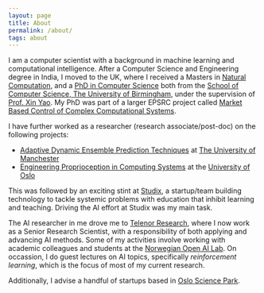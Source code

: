 ```yaml
---
layout: page
title: About
permalink: /about/
tags: about
---
```


I am a computer scientist with a background in machine learning and computational intelligence. After a Computer Science and Engineering degree in India, I moved to the UK, where I received a Masters in [Natural Computation](http://www.cs.bham.ac.uk/research/groupings/natural-computation/), and a [PhD in Computer Science](http://etheses.bham.ac.uk/2867/) both from the [School of Computer Science, The University of Birmingham](http://www.cs.bham.ac.uk/), under the supervision of [Prof. Xin Yao](http://www.cs.bham.ac.uk/~xin/). My PhD was part of a larger EPSRC project called [Market Based Control of Complex Computational Systems](https://www.ecs.soton.ac.uk/research/projects/307).

I have further worked as a researcher (research associate/post-doc) on the following projects:
* [Adaptive Dynamic Ensemble Prediction Techniques](http://people.cs.bris.ac.uk/~kovacs/adept//) at [The University of Manchester](http://www.cs.manchester.ac.uk/)
* [Engineering Proprioception in Computing Systems](https://cordis.europa.eu/project/rcn/95042/factsheet/en) at the [University of Oslo](https://www.mn.uio.no/ifi/forskning/grupper/robin/) 

This was followed by an exciting stint at [Studix](https://www.studix.com/), a startup/team building technology to tackle systemic problems with education that inhibit learning and teaching. Driving the AI effort at Studix was my main task.

The AI researcher in me drove me to [Telenor Research](https://www.telenor.com/innovation/research/), where I now work as a Senior Research Scientist, with a responsibility of both applying and advancing AI methods. Some of my activities involve working with academic colleagues and students at the [Norwegian Open AI Lab](https://www.ntnu.edu/web/ailab/). On occassion, I do guest lectures on AI topics, specifically *reinforcement learning*, which is the focus of most of my current research.

Additionally, I advise a handful of startups based in [Oslo Science Park](https://www.forskningsparken.no/om-oss/about-oslo-science-park/). 
